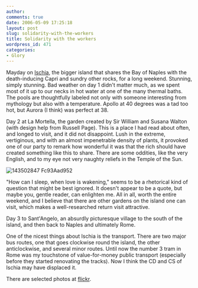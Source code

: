 ```yaml
---
author:
comments: true
date: 2006-05-09 17:25:18
layout: post
slug: solidarity-with-the-workers
title: Solidarity with the workers
wordpress_id: 471
categories:
- Glory
---
```


Mayday on [Ischia](http://maps.google.com/?ll=40.720201,13.916931&spn=0.125159,0.234146&t=k&om=1), the bigger island that shares the Bay of Naples with the death-inducing Capri and sundry other rocks, for a long weekend. Stunning, simply stunning. Bad weather on day 1 didn't matter much, as we spent most of it up to our necks in hot water at one of the many thermal baths. The pools are thoughtfully labeled not only with someone interesting from mythology but also with a temperature. Apollo at 40 degrees was a tad too hot, but Aurora (I think) was perfect at 38.

Day 2 at La Mortella, the garden created by Sir William and Susana Walton (with design help from Russell Page). This is a place I had read about often, and longed to visit, and it did not disappoint. Lush in the extreme, vertiginous, and with an almost impenetrable density of plants, it provoked one of our party to remark how wonderful it was that the rich should have created something like this to share. There are some oddities, like the very English, and to my eye not very naughty reliefs in the Temple of the Sun.

![143502847 Fc93Aad952](/uploads/2006/05/143502847_fc93aad952.jpg)

"How can I sleep, when love is wakening," seems to be a rhetorical kind of question that might be best ignored. It doesn't appear to be a quote, but maybe you, gentle reader, can enlighten me. All in all, worth the entire weekend, and I believe that there are other gardens on the island one can visit, which makes a well-researched return visit attractive.

Day 3 to Sant'Angelo, an absurdly picturesque village to the south of the island, and then back to Naples and ultimately Rome.

One of the nicest things about Ischia is the transport. There are two major bus routes, one that goes clockwise round the island, the other anticlockwise, and several minor routes. Until now the number 3 tram in Rome was my touchstone of value-for-money public transport (especially before they started renovating the tracks). Now I think the CD and CS of Ischia may have displaced it.

There are selected photos at [flickr](http://www.flickr.com/photos/jcherfas/search/tags:ischia/).

